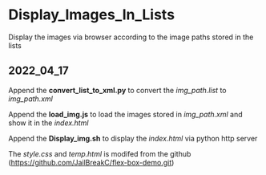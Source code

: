 # Display_Images_In_Lists
Display the images via browser according to the image paths stored in the lists

## 2022_04_17
Append the **convert_list_to_xml.py** to convert the *img_path.list* to *img_path.xml*

Append the **load_img.js** to load the images stored in *img_path.xml* and show it in the *index.html*

Append the **Display_img.sh** to display the *index.html* via python http server

The *style.css* and *temp.html* is modifed from the github (https://github.com/JailBreakC/flex-box-demo.git)
